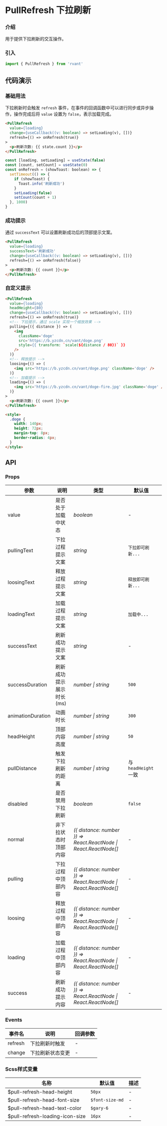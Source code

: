 # PullRefresh 下拉刷新

### 介绍

用于提供下拉刷新的交互操作。

### 引入

```js
import { PullRefresh } from 'rvant'
```

## 代码演示

### 基础用法

下拉刷新时会触发 `refresh` 事件，在事件的回调函数中可以进行同步或异步操作，操作完成后将 `value` 设置为 `false`，表示加载完成。

```html
<PullRefresh
  value={loading}
  change={useCallback((v: boolean) => setLoading(v), [])}
  refresh={() => onRefresh(true)}
>
  <p>刷新次数: {{ state.count }}</p>
</PullRefresh>
```

```js
const [loading, setLoading] = useState(false)
const [count, setCount] = useState(0)
const onRefresh = (showToast: boolean) => {
  setTimeout(() => {
    if (showToast) {
      Toast.info('刷新成功')
    }
    setLoading(false)
    setCount(count + 1)
  }, 1000)
}
```

### 成功提示

通过 `successText` 可以设置刷新成功后的顶部提示文案。

```html
<PullRefresh
  value={loading}
  successText='刷新成功'
  change={useCallback((v: boolean) => setLoading(v), [])}
  refresh={() => onRefresh(false)}
>
  <p>刷新次数: {{ count }}</p>
</PullRefresh>
```

### 自定义提示

```html
<PullRefresh
  value={loading}
  headHeight={80}
  change={useCallback((v: boolean) => setLoading(v), [])}
  refresh={() => onRefresh(true)}
  <!-- 下拉提示，通过 scale 实现一个缩放效果 -->
  pulling={({ distance }) => (
    <img
      className='doge'
      src='https://b.yzcdn.cn/vant/doge.png'
      style={{ transform: `scale(${distance / 80})` }}
    />
  )}
  <!-- 释放提示 -->
  loosing={() => (
    <img src='https://b.yzcdn.cn/vant/doge.png' className='doge' />
  )}
  <!-- 加载提示 -->
  loading={() => (
    <img src='https://b.yzcdn.cn/vant/doge-fire.jpg' className='doge' />
  )}
>
  <p>刷新次数: {{ count }}</p>
</PullRefresh>

<style>
  .doge {
    width: 140px;
    height: 72px;
    margin-top: 8px;
    border-radius: 4px;
  }
</style>
```

## API

### Props

| 参数              | 说明                     | 类型                                       | 默认值               |   |
| ----------------- | ------------------------ | ------------------------------------------ | -------------------- | - |
| value             | 是否处于加载中状态       | _boolean_                                  | -                    |   |
| pullingText       | 下拉过程提示文案         | _string_                                   | `下拉即可刷新...`    |   |
| loosingText       | 释放过程提示文案         | _string_                                   | `释放即可刷新...`    |   |
| loadingText       | 加载过程提示文案         | _string_                                   | `加载中...`          |   |
| successText       | 刷新成功提示文案         | _string_                                   | -                    |   |
| successDuration   | 刷新成功提示展示时长(ms) | _number \| string_                         | `500`                |   |
| animationDuration | 动画时长                 | _number \| string_                         | `300`                |   |
| headHeight        | 顶部内容高度             | _number \| string_                         | `50`                 |   |
| pullDistance      | 触发下拉刷新的距离       | _number \| string_                         | 与 `headHeight` 一致 |   |
| disabled          | 是否禁用下拉刷新         | _boolean_                                  | `false`              |   |
| normal            | 非下拉状态时顶部内容     | _({ distance: number }) => React.ReactNode \| React.ReactNode[]_   | - |
| pulling           | 下拉过程中顶部内容       | _({ distance: number }) => React.ReactNode \| React.ReactNode[]_   | - |
| loosing           | 释放过程中顶部内容       | _({ distance: number }) => React.ReactNode \| React.ReactNode[]_   | - |
| loading           | 加载过程中顶部内容       | _({ distance: number }) => React.ReactNode \| React.ReactNode[]_   | - |
| success           | 刷新成功提示内容         | _({ distance: number }) => React.ReactNode \| React.ReactNode[]_   | - |

### Events

| 事件名  | 说明             | 回调参数 |
| ------- | ---------------- | -------- |
| refresh | 下拉刷新时触发   | -        |
| change  | 下拉刷新状态变更 | -        |

### Scss样式变量

| 名称                                 | 默认值                    | 描述 |
| ------------------------------------ | ------------------------- | ---- |
| $pull-refresh-head-height       | `50px`                    | -    |
| $pull-refresh-head-font-size    | `$font-size-md` | -    |
| $pull-refresh-head-text-color   | `$gary-6`       | -    |
| $pull-refresh-loading-icon-size | `16px`                   | -    |
